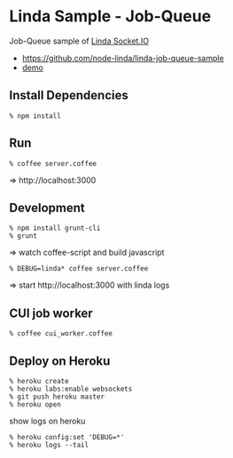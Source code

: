 Linda Sample - Job-Queue
========================
Job-Queue sample of [Linda Socket.IO](https://github.com/node-linda/linda-socket.io)

- https://github.com/node-linda/linda-job-queue-sample
- [demo](http://linda-job-queue-sample.herokuapp.com)

## Install Dependencies

    % npm install


## Run

    % coffee server.coffee

=> http://localhost:3000


## Development

    % npm install grunt-cli
    % grunt

=> watch coffee-script and build javascript


    % DEBUG=linda* coffee server.coffee

=> start http://localhost:3000 with linda logs

## CUI job worker

    % coffee cui_worker.coffee


## Deploy on Heroku

    % heroku create
    % heroku labs:enable websockets
    % git push heroku master
    % heroku open

show logs on heroku

    % heroku config:set 'DEBUG=*'
    % heroku logs --tail
